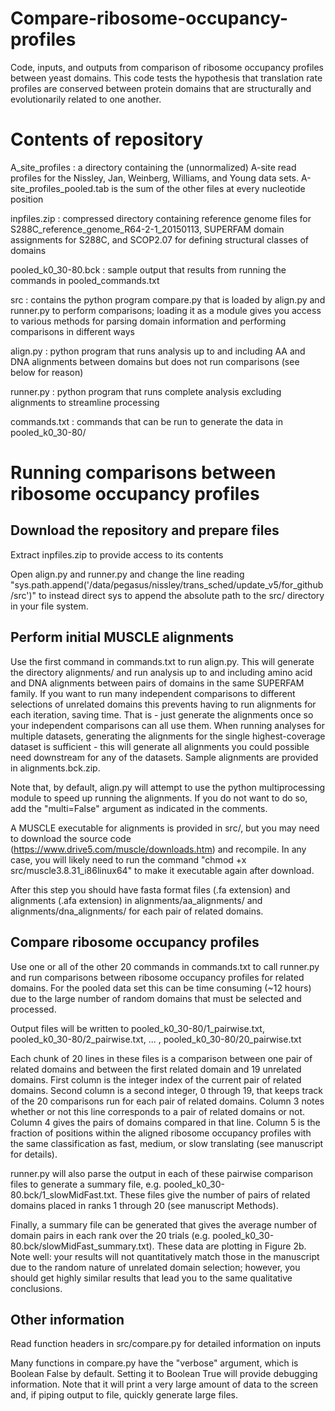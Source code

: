 # Compare-ribosome-occupancy-profiles
Code, inputs, and outputs from comparison of ribosome occupancy profiles between yeast domains. This code tests the hypothesis that translation rate profiles are conserved between protein domains that are structurally and evolutionarily related to one another. 

# Contents of repository
A_site_profiles     : a directory containing the (unnormalized) A-site read profiles for the Nissley, Jan, Weinberg, Williams, and Young data sets. A-site_profiles_pooled.tab is the sum of the other files at every nucleotide position

inpfiles.zip        : compressed directory containing reference genome files for S288C_reference_genome_R64-2-1_20150113, SUPERFAM domain assignments for S288C, and SCOP2.07 for defining structural classes of domains

pooled_k0_30-80.bck : sample output that results from running the commands in pooled_commands.txt

src                 : contains the python program compare.py that is loaded by align.py and runner.py to perform comparisons; loading it as a module gives you access to various methods for parsing domain information and performing comparisons in different ways

align.py            : python program that runs analysis up to and including AA and DNA alignments between domains but does not run comparisons (see below for reason)

runner.py           : python program that runs complete analysis excluding alignments to streamline processing

commands.txt        : commands that can be run to generate the data in pooled_k0_30-80/

# Running comparisons between ribosome occupancy profiles

## Download the repository and prepare files

Extract inpfiles.zip to provide access to its contents

Open align.py and runner.py and change the line reading "sys.path.append('/data/pegasus/nissley/trans_sched/update_v5/for_github/src')"
to instead direct sys to append the absolute path to the src/ directory in your file system.

## Perform initial MUSCLE alignments

Use the first command in commands.txt to run align.py. This will generate the directory alignments/ and run analysis up to and including amino acid and DNA alignments between pairs of domains in the same SUPERFAM family. If you want to run many independent comparisons to different selections of unrelated domains this prevents having to run alignments for each iteration, saving time. That is - just generate the alignments once so your independent comparisons can all use them. When running analyses for multiple datasets, generating the alignments for the single highest-coverage dataset is sufficient - this will generate all alignments you could possible need downstream for any of the datasets. Sample alignments are provided in alignments.bck.zip.

Note that, by default, align.py will attempt to use the python multiprocessing module to speed up running the alignments. If you do not want to do so, add the "multi=False" argument as indicated in the comments. 

A MUSCLE executable for alignments is provided in src/, but you may need to download the source code (https://www.drive5.com/muscle/downloads.htm) and recompile. In any case, you will likely need to run the command "chmod +x src/muscle3.8.31_i86linux64" to make it executable again after download. 

After this step you should have fasta format files (.fa extension) and alignments (.afa extension) in alignments/aa_alignments/ and alignments/dna_alignments/ for each pair of related domains.

## Compare ribosome occupancy profiles

Use one or all of the other 20 commands in commands.txt to call runner.py and run comparisons between ribosome occupancy profiles for related domains. For the pooled data set this can be time consuming (~12 hours) due to the large number of random domains that must be selected and processed. 

Output files will be written to pooled_k0_30-80/1_pairwise.txt, pooled_k0_30-80/2_pairwise.txt, ... , pooled_k0_30-80/20_pairwise.txt

Each chunk of 20 lines in these files is a comparison between one pair of related domains and between the first related domain and 19 unrelated domains. First column is the integer index of the current pair of related domains. Second column is a second integer, 0 through 19, that keeps track of the 20 comparisons run for each pair of related domains. Column 3 notes whether or not this line corresponds to a pair of related domains or not. Column 4 gives the pairs of domains compared in that line. Column 5 is the fraction of positions within the aligned ribosome occupancy profiles with the same classification as fast, medium, or slow translating (see manuscript for details). 

runner.py will also parse the output in each of these pairwise comparison files to generate a summary file, e.g. pooled_k0_30-80.bck/1_slowMidFast.txt. These files give the number of pairs of related domains placed in ranks 1 through 20 (see manuscript Methods). 

Finally, a summary file can be generated that gives the average number of domain pairs in each rank over the 20 trials (e.g. pooled_k0_30-80.bck/slowMidFast_summary.txt). These data are plotting in Figure 2b. Note well: your results will not quantitatively match those in the manuscript due to the random nature of unrelated domain selection; however, you should get highly similar results that lead you to the same qualitative conclusions.

## Other information

Read function headers in src/compare.py for detailed information on inputs

Many functions in compare.py have the "verbose" argument, which is Boolean False by default. Setting it to Boolean True will provide debugging information. Note that it will print a very large amount of data to the screen and, if piping output to file, quickly generate large files. 

